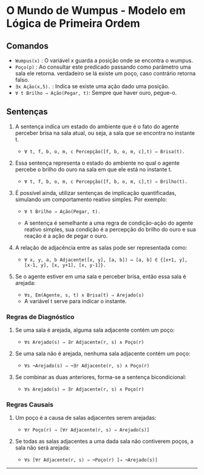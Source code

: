 # O Mundo de Wumpus - Modelo em Lógica de Primeira Ordem

## Comandos

- ```Wumpus(x)``` : O variável x guarda a posição onde se encontra o wumpus.
- ```Poço(p)```   :  Ao consultar este predicado passando como parâmetro uma sala ele retorna.
verdadeiro se lá existe um poço, caso contrário retorna falso.
- ```∃x Ação(x,5).``` : Indica se existe uma ação dado uma posição.
- ```∀ t Brilho ⇒ Ação(Pegar, t)```: Sempre que haver ouro, pegue-o.

## Sentenças

1. A sentença indica um estado do ambiente que é o fato do agente perceber
brisa na sala atual, ou seja, a sala que se encontra no instante t.

   -  ```∀ t, f, b, o, m, c Percepção([f, b, o, m, c],t) ⇒ Brisa(t).```

1. Essa sentença representa o estado do ambiente no qual o agente percebe o brilho do
ouro na sala em que ele está no instante t.

   - ```∀ t, f, b, o, m, c Percepção([f, b, o, m, c],t) ⇒ Brilho(t).```

1. É possível ainda, utilizar sentenças de implicação quantificadas, simulando um
comportamento reativo simples. Por exemplo:
   - ```∀ t Brilho ⇒ Ação(Pegar, t).```

   - A sentença é semelhante a uma regra de condição-ação do agente reativo
simples, sua condição é a percepção do brilho do ouro e sua reação é a ação de pegar o
ouro.

1. A relação de adjacência entre as salas pode ser representada como:
   - ```∀ x, y, a, b Adjacente([x, y], [a, b]) ⇔ [a, b] ∈ {[x+1, y], [x-1, y], [x, y+1], [x, y-1]}.```

1. Se o agente estiver em uma sala e perceber brisa, então essa sala é arejada:
   - ```∀s, Em(Agente, s, t) ∧ Brisa(t) ⇒ Arejado(s)```
   - A variável t serve para indicar o instante.

### Regras de Diagnóstico

1. Se uma sala é arejada, alguma sala adjacente contém um poço:
   - ```∀s Arejado(s) ⇒ ∃r Adjacente(r, s) ∧ Poço(r)```
2. Se uma sala não é arejada, nenhuma sala adjacente contém um
poço:
   - ```∀s ¬Arejado(s) ⇒ ¬∃r Adjacente(r, s) ∧ Poço(r)```

1. Se combinar as duas anteriores, forma-se a sentença bicondicional:
   - ```∀s Arejado(s) ⇔ ∃r Adjacente(r, s) ∧ Poço(r)```

### Regras Causais

1. Um poço é a causa de salas adjacentes serem arejadas:

   - ```∀r Poço(r) ⇒ [∀r Adjacente(r, s) ⇒ Arejado(s)]```

1. Se todas as salas adjacentes a uma dada sala não contiverem poços, a sala não
será arejada:
   - ```∀s [∀r Adjacente(r, s) ⇒ ¬Poço(r) ]⇒ ¬Arejado(s)]```

---
